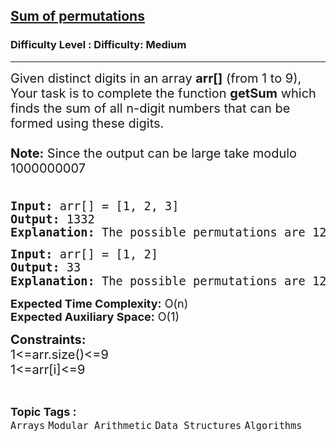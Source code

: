 <h2><a href="https://www.geeksforgeeks.org/problems/sum-of-permutations/1?page=1&difficulty=Medium&status=unsolved&sortBy=submissions">Sum of permutations</a></h2><h3>Difficulty Level : Difficulty: Medium</h3><hr><div class="problems_problem_content__Xm_eO"><p><span style="font-size: 20px;">Given distinct digits in an array <strong>arr[]</strong> (from 1 to 9), Your task is to complete the function <strong>getSum</strong> which finds the sum of all n-digit numbers that can be formed using these digits.&nbsp;<br><br><strong>Note:</strong> Since the output can be large&nbsp;take modulo 1000000007<br><br></span></p>
<pre><span style="font-size: 14pt;"><strong>Input:</strong> arr[] = [1, 2, 3]
<strong>Output:</strong> 1332<strong> <br>Explanation: </strong><span style="font-size: 14pt;">T</span>he possible permutations are 123, 132, 213, 231, 312, and 321. Hence,sum = 123 + 132 + 312 + 213 + 231 + 321 = 1332</span>.</pre>
<pre><span style="font-size: 14pt;"><strong>Input:</strong> arr[] = [1, 2]
<strong>Output:</strong> 33<br></span><span style="font-size: 14pt;"><strong>Explanation: </strong>The possible permutations are 12,21. Hence,sum = 12+21 = 33<span style="font-family: -apple-system, BlinkMacSystemFont, 'Segoe UI', Roboto, Oxygen, Ubuntu, Cantarell, 'Open Sans', 'Helvetica Neue', sans-serif;">.</span></span></pre>
<p><span style="font-size: 20px;"><strong style="font-size: 18px;">Expected Time Complexity:</strong><span style="font-size: 18px;">&nbsp;O(n)</span><br style="font-size: 18px;"><strong style="font-size: 18px;">Expected Auxiliary Space:</strong><span style="font-size: 18px;"> O(1)</span><br style="font-size: 18px;"></span></p>
<p><span style="font-size: 20px;"><strong>Constraints:</strong><br>1&lt;=arr.size()&lt;=9<br></span><span style="font-size: 20px;">1&lt;=arr[i]&lt;=9</span></p></div><br><p><span style=font-size:18px><strong>Topic Tags : </strong><br><code>Arrays</code>&nbsp;<code>Modular Arithmetic</code>&nbsp;<code>Data Structures</code>&nbsp;<code>Algorithms</code>&nbsp;